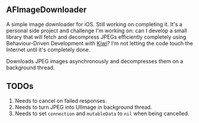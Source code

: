 ## AFImageDownloader
A simple image downloader for iOS. Still working on completing it. It's a personal side project and challenge I'm working on: can I develop a small library that will fetch and decompress JPEGs efficiently completely using Behaviour-Driven Development with [Kiwi](https://github.com/allending/Kiwi)? I'm not letting the code touch the Internet until it's completely done.

Downloads JPEG images asynchronously and decompresses them on a background thread.

## TODOs

1. Needs to cancel on failed responses.
2. Needs to turn JPEG into UIImage in background thread.
3. Needs to set `connection` and `mutableData` to `nil` when being cancelled.


